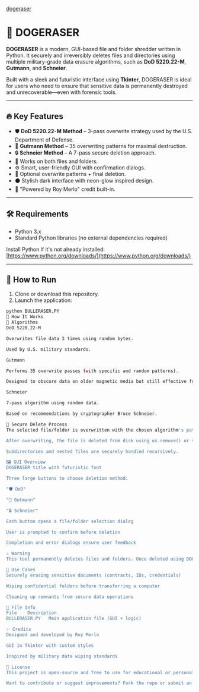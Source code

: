 [dogeraser](https://github.com/user-attachments/assets/a313e5e1-f56b-4797-a53a-616527e00d15)

# 🧨 DOGERASER

**DOGERASER** is a modern, GUI-based file and folder shredder written in Python. It securely and irreversibly deletes files and directories using multiple military-grade data erasure algorithms, such as **DoD 5220.22-M**, **Gutmann**, and **Schneier**.

Built with a sleek and futuristic interface using **Tkinter**, DOGERASER is ideal for users who need to ensure that sensitive data is permanently destroyed and unrecoverable—even with forensic tools.

---

## 🔥 Key Features

- 🛡 **DoD 5220.22-M Method** – 3-pass overwrite strategy used by the U.S. Department of Defense.
- 🧠 **Gutmann Method** – 35 overwriting patterns for maximal destruction.
- 🔒 **Schneier Method** – A 7-pass secure deletion approach.
- 📁 Works on both files and folders.
- ⚙️ Smart, user-friendly GUI with confirmation dialogs.
- 💾 Optional overwrite patterns + final deletion.
- ⚫ Stylish dark interface with neon-glow inspired design.
- 👤 "Powered by Roy Merlo" credit built-in.

---

## 🛠 Requirements

- Python 3.x
- Standard Python libraries (no external dependencies required)

Install Python if it's not already installed: [https://www.python.org/downloads/](https://www.python.org/downloads/)

---

## 🚀 How to Run

1. Clone or download this repository.
2. Launch the application:

```bash
python BULLERASER.PY
📖 How It Works
🔐 Algorithms
DoD 5220.22-M

Overwrites file data 3 times using random bytes.

Used by U.S. military standards.

Gutmann

Performs 35 overwrite passes (with specific and random patterns).

Designed to obscure data on older magnetic media but still effective for thorough erasure.

Schneier

7-pass algorithm using random data.

Based on recommendations by cryptographer Bruce Schneier.

🧼 Secure Delete Process
The selected file/folder is overwritten with the chosen algorithm's pattern.

After overwriting, the file is deleted from disk using os.remove() or shutil.rmtree() for folders.

Subdirectories and nested files are securely handled recursively.

🖼 GUI Overview
DOGERASER title with futuristic font

Three large buttons to choose deletion method:

"🛡 DoD"

"🧠 Gutmann"

"🔒 Schneier"

Each button opens a file/folder selection dialog

User is prompted to confirm before deletion

Completion and error dialogs ensure user feedback

⚠️ Warning
This tool permanently deletes files and folders. Once deleted using DOGERASER, recovery is practically impossible. Use with caution!

🧠 Use Cases
Securely erasing sensitive documents (contracts, IDs, credentials)

Wiping confidential folders before transferring a computer

Cleaning up remnants from secure data operations

📂 File Info
File	Description
BULLERASER.PY	Main application file (GUI + logic)

✨ Credits
Designed and developed by Roy Merlo

GUI in Tkinter with custom styles

Inspired by military data wiping standards

📜 License
This project is open-source and free to use for educational or personal use.

Want to contribute or suggest improvements? Fork the repo or submit an issue!



